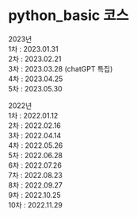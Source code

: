 # python_basic  코스  

2023년  
1차 : 2023.01.31  
2차 : 2023.02.21  
3차 : 2023.03.28 (chatGPT 특집)  
4차 : 2023.04.25  
5차 : 2023.05.30  

2022년  
1차 : 2022.01.12  
2차 : 2022.02.16  
3차 : 2022.04.14  
4차 : 2022.05.26  
5차 : 2022.06.28  
6차 : 2022.07.26  
7차 : 2022.08.23  
8차 : 2022.09.27  
9차 : 2022.10.25  
10차 : 2022.11.29
  


